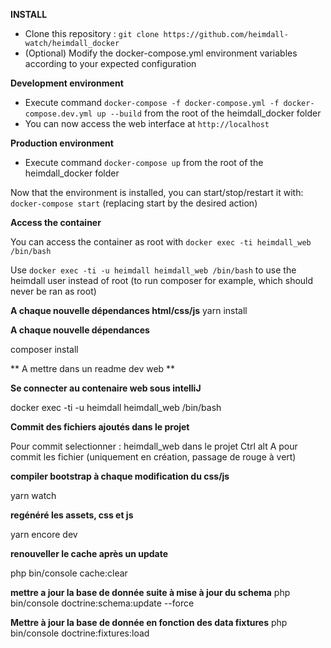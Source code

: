 **INSTALL**

* Clone this repository : `git clone https://github.com/heimdall-watch/heimdall_docker`
* (Optional) Modify the docker-compose.yml environment variables according to your expected configuration

**Development environment**
* Execute command `docker-compose -f docker-compose.yml -f docker-compose.dev.yml up --build` from the root of the heimdall_docker folder
* You can now access the web interface at `http://localhost`

**Production environment**
* Execute command `docker-compose up` from the root of the heimdall_docker folder

Now that the environment is installed, you can start/stop/restart it with: `docker-compose start` (replacing start by the desired action)

**Access the container**

You can access the container as root with `docker exec -ti heimdall_web /bin/bash`



Use `docker exec -ti -u heimdall heimdall_web /bin/bash` to use the heimdall user instead of root (to run composer for example, which should never be ran as root)

**A chaque nouvelle dépendances html/css/js**
yarn install

**A chaque  nouvelle dépendances**

composer install

** A mettre dans un readme dev web **

**Se connecter au contenaire web sous intelliJ**

docker exec -ti -u heimdall heimdall_web /bin/bash

**Commit des fichiers ajoutés dans le projet**

Pour commit selectionner : heimdall_web dans le projet
Ctrl alt A pour commit les fichier (uniquement en création, passage de rouge à vert)

**compiler bootstrap à chaque modification du css/js**

yarn watch

**regénéré les assets, css et js**

yarn encore dev

**renouveller le cache après un update**

php bin/console cache:clear

**mettre a jour la base de donnée suite à mise à jour du schema**
php bin/console doctrine:schema:update --force

**Mettre à jour la base de donnée en fonction des data fixtures**
php bin/console doctrine:fixtures:load

